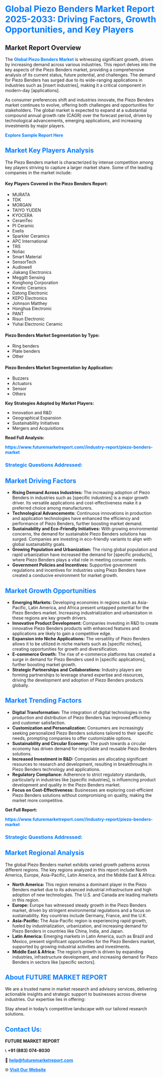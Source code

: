 <h1 style="color: #007BFF;">Global Piezo Benders Market Report 2025-2033: Driving Factors, Growth Opportunities, and Key Players</h1>

<section id="overview">
<h2>Market Report Overview</h2>
<p>The <a href="https://www.futuremarketreport.com//industry-report/piezo-benders-market" style="color: #007BFF; text-decoration: none;"><strong>Global Piezo Benders Market</strong></a> is witnessing significant growth, driven by increasing demand across various industries. This report delves into the key aspects of the Piezo Benders market, providing a comprehensive analysis of its current status, future potential, and challenges. The demand for Piezo Benders has surged due to its wide-ranging applications in industries such as [insert industries], making it a critical component in modern-day [applications].</p>
<p>As consumer preferences shift and industries innovate, the Piezo Benders market continues to evolve, offering both challenges and opportunities for stakeholders. The global market is expected to expand at a substantial compound annual growth rate (CAGR) over the forecast period, driven by technological advancements, emerging applications, and increasing investments by major players.</p>
</section>

<section id="overview">
<p><a href="https://www.futuremarketreport.com//request-sample/reportId=61130" style="color: #007BFF; text-decoration: none;"><strong>Explore Sample Report Here</strong></a></p>
</section>

<section id="key-players">
<h2 style="color: #007BFF;">Market Key Players Analysis</h2>
<p>The Piezo Benders market is characterized by intense competition among key players striving to capture a larger market share. Some of the leading companies in the market include:</p>
<h4>Key Players Covered in the Piezo Benders Report:</h4>
<ul><li>MURATA</li><li>TDK</li><li>MORGAN</li><li>TAIYO YUDEN</li><li>KYOCERA</li><li>CeramTec</li><li>PI Ceramic</li><li>Exelis</li><li>Sparkler Ceramics</li><li>APC International</li><li>TRS</li><li>Noliac</li><li>Smart Material</li><li>SensorTech</li><li>Audiowell</li><li>Jiakang Electronics</li><li>Meggitt Sensing</li><li>Konghong Corporation</li><li>Kinetic Ceramics</li><li>Datong Electronic</li><li>KEPO Electronics</li><li>Johnson Matthey</li><li>Honghua Electronic</li><li>PANT</li><li>Risun Electronic</li><li>Yuhai Electronic Ceramic</li></ul>
<h4>Piezo Benders Market Segmentation by Type:</h4>
<ul><li>Ring benders</li><li>Plate benders</li><li>Other</li></ul>

<h4>Piezo Benders Market Segmentation by Application:</h4>
<ul><li>Buzzers</li><li>Actuators</li><li>Sensor</li><li>Others</li></ul>
<p><strong>Key Strategies Adopted by Market Players:</strong></p>
<ul>
<li>Innovation and R&D</li>
<li>Geographical Expansion</li>
<li>Sustainability Initiatives</li>
<li>Mergers and Acquisitions</li>
</ul>
</section>

<section>
<p><strong>Read Full Analysis: </strong></p><a href="https://www.futuremarketreport.com//industry-report/piezo-benders-market" style="color: #007BFF; text-decoration: none;"><strong>https://www.futuremarketreport.com//industry-report/piezo-benders-market</strong></a>
<h3 style="color: #007BFF;">Strategic Questions Addressed:</h3>
</section>

<section id="driving-factors">
<h2 style="color: #007BFF;">Market Driving Factors</h2>
<ul>
<li><strong>Rising Demand Across Industries:</strong> The increasing adoption of Piezo Benders in industries such as [specific industries] is a major growth driver. Its versatile applications and cost-effectiveness make it a preferred choice among manufacturers.</li>
<li><strong>Technological Advancements:</strong> Continuous innovations in production and application technologies have enhanced the efficiency and performance of Piezo Benders, further boosting market demand.</li>
<li><strong>Sustainability and Eco-Friendly Initiatives:</strong> With growing environmental concerns, the demand for sustainable Piezo Benders solutions has surged. Companies are investing in eco-friendly variants to align with global sustainability goals.</li>
<li><strong>Growing Population and Urbanization:</strong> The rising global population and rapid urbanization have increased the demand for [specific products], where Piezo Benders plays a vital role in meeting consumer needs.</li>
<li><strong>Government Policies and Incentives:</strong> Supportive government regulations and incentives for industries using Piezo Benders have created a conducive environment for market growth.</li>
</ul>
</section>

<section id="growth-opportunities">
<h2 style="color: #007BFF;">Market Growth Opportunities</h2>
<ul>
<li><strong>Emerging Markets:</strong> Developing economies in regions such as Asia-Pacific, Latin America, and Africa present untapped potential for the Piezo Benders market. Increasing industrialization and urbanization in these regions are key growth drivers.</li>
<li><strong>Innovative Product Development:</strong> Companies investing in R&D to create innovative Piezo Benders products with enhanced features and applications are likely to gain a competitive edge.</li>
<li><strong>Expansion into Niche Applications:</strong> The versatility of Piezo Benders allows it to be utilized in niche markets such as [specific niches], creating opportunities for growth and diversification.</li>
<li><strong>E-commerce Growth:</strong> The rise of e-commerce platforms has created a surge in demand for Piezo Benders used in [specific applications], further boosting market growth.</li>
<li><strong>Strategic Partnerships and Collaborations:</strong> Industry players are forming partnerships to leverage shared expertise and resources, driving the development and adoption of Piezo Benders products globally.</li>
</ul>
</section>

<section id="trending-factors">
<h2 style="color: #007BFF;">Market Trending Factors</h2>
<ul>
<li><strong>Digital Transformation:</strong> The integration of digital technologies in the production and distribution of Piezo Benders has improved efficiency and customer satisfaction.</li>
<li><strong>Customization and Personalization:</strong> Consumers are increasingly seeking personalized Piezo Benders solutions tailored to their specific needs, prompting companies to offer customizable options.</li>
<li><strong>Sustainability and Circular Economy:</strong> The push towards a circular economy has driven demand for recyclable and reusable Piezo Benders solutions.</li>
<li><strong>Increased Investment in R&D:</strong> Companies are allocating significant resources to research and development, resulting in breakthroughs in Piezo Benders technology and applications.</li>
<li><strong>Regulatory Compliance:</strong> Adherence to strict regulatory standards, particularly in industries like [specific industries], is influencing product development and quality in the Piezo Benders market.</li>
<li><strong>Focus on Cost-Effectiveness:</strong> Businesses are exploring cost-efficient Piezo Benders solutions without compromising on quality, making the market more competitive.</li>
</ul>
</section>

<section>
<p><strong>Get Full Report: </strong></p><a href="https://www.futuremarketreport.com//industry-report/piezo-benders-market" style="color: #007BFF; text-decoration: none;"><strong>https://www.futuremarketreport.com//industry-report/piezo-benders-market</strong></a>
<h3 style="color: #007BFF;">Strategic Questions Addressed:</h3>
</section>


<section id="regional-analysis">
<h2 style="color: #007BFF;">Market Regional Analysis</h2>
<p>The global Piezo Benders market exhibits varied growth patterns across different regions. The key regions analyzed in this report include North America, Europe, Asia-Pacific, Latin America, and the Middle East & Africa:</p>
<ul>
<li><strong>North America:</strong> This region remains a dominant player in the Piezo Benders market due to its advanced industrial infrastructure and high adoption of new technologies. The U.S. and Canada are leading markets in this region.</li>
<li><strong>Europe:</strong> Europe has witnessed steady growth in the Piezo Benders market, driven by stringent environmental regulations and a focus on sustainability. Key countries include Germany, France, and the U.K.</li>
<li><strong>Asia-Pacific:</strong> The Asia-Pacific region is experiencing rapid growth, fueled by industrialization, urbanization, and increasing demand for Piezo Benders in countries like China, India, and Japan.</li>
<li><strong>Latin America:</strong> Emerging markets in Latin America, such as Brazil and Mexico, present significant opportunities for the Piezo Benders market, supported by growing industrial activities and investments.</li>
<li><strong>Middle East & Africa:</strong> The region’s growth is driven by expanding industries, infrastructure development, and increasing demand for Piezo Benders in sectors like [specific sectors].</li>
</ul>
</section>

<footer>
<h2 style="color: #007BFF;">About FUTURE MARKET REPORT</h2>
<p>We are a trusted name in market research and advisory services, delivering actionable insights and strategic support to businesses across diverse industries. Our expertise lies in offering:</p>

<p>Stay ahead in today’s competitive landscape with our tailored research solutions.</p>

<h2 style="color: #007BFF;">Contact Us:</h2>
<p><strong>FUTURE MARKET REPORT</strong></p>
<p>📞 <strong>+91 (883) 074-8030</strong></p>
<p>📧 <strong><a href="mailto:help@futuremarketreport.com" style="color: #007BFF;">help@futuremarketreport.com</a></strong></p>
<p>🌐 <strong><a href="https://www.futuremarketreport.com/" style="color: #007BFF;">Visit Our Website</a></strong></p>
</footer>